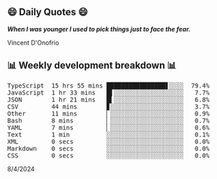 ## 😄 Daily Quotes 😄

_**When I was younger I used to pick things just to face the fear.**_

Vincent D'Onofrio



## 📊 Weekly development breakdown 📊

<pre>TypeScript  15 hrs 55 mins ████████████████▋░░░░  79.4%
JavaScript  1 hr 33 mins   █▌░░░░░░░░░░░░░░░░░░░   7.7%
JSON        1 hr 21 mins   █▍░░░░░░░░░░░░░░░░░░░   6.8%
CSV         44 mins        ▊░░░░░░░░░░░░░░░░░░░░   3.7%
Other       11 mins        ▏░░░░░░░░░░░░░░░░░░░░   0.9%
Bash        8 mins         ▏░░░░░░░░░░░░░░░░░░░░   0.7%
YAML        7 mins         ▏░░░░░░░░░░░░░░░░░░░░   0.6%
Text        1 min          ░░░░░░░░░░░░░░░░░░░░░   0.1%
XML         0 secs         ░░░░░░░░░░░░░░░░░░░░░   0.0%
Markdown    0 secs         ░░░░░░░░░░░░░░░░░░░░░   0.0%
CSS         0 secs         ░░░░░░░░░░░░░░░░░░░░░   0.0%</pre>

8/4/2024